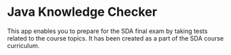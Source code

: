 # Java Knowledge Checker
This app enables you to prepare for the SDA final exam by taking tests related to the course topics. It has been created as a part of the SDA course curriculum.
